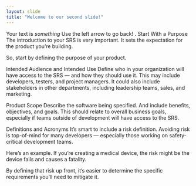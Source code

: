 ```yaml
---
layout: slide
title: "Welcome to our second slide!"
---
```

Your text is *something*
Use the left arrow to go back!
. Start With a Purpose
The introduction to your SRS is very important. 
It sets the expectation for the product you’re building.

So, start by defining the purpose of your product.

Intended Audience and Intended Use
Define who in your organization will have access to the SRS — 
and how they should use it. This may include developers, testers, 
and project managers. It could also include stakeholders in other departments, 
including leadership teams, sales, and marketing.

Product Scope
Describe the software being specified. And include benefits, objectives, and goals.
This should relate to overall business goals, especially if teams outside of 
development will have access to the SRS.

Definitions and Acronyms
It’s smart to include a risk definition. Avoiding risk is top-of-mind for many 
developers — especially those working on safety-critical development teams.

Here’s an example. If you’re creating a medical device, the risk might be 
the device fails and causes a fatality.

By defining that risk up front, it’s easier to determine the specific
requirements you’ll need to mitigate it.
